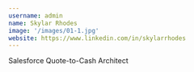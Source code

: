 ```yaml
---
username: admin
name: Skylar Rhodes
image: '/images/01-1.jpg'
website: https://www.linkedin.com/in/skylarrhodes
---
```

Salesforce Quote-to-Cash Architect